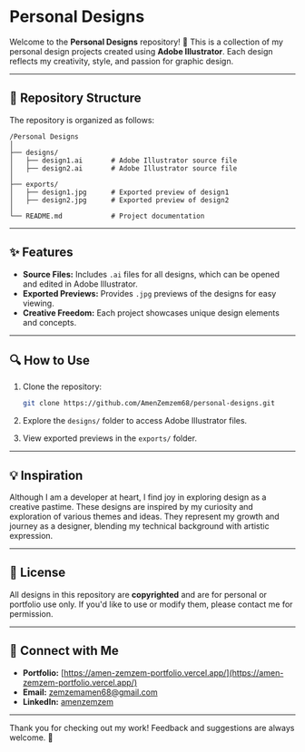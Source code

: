# Personal Designs

Welcome to the **Personal Designs** repository! 🎨 This is a collection of my personal design projects created using **Adobe Illustrator**. Each design reflects my creativity, style, and passion for graphic design.

---

## 📁 Repository Structure

The repository is organized as follows:

```
/Personal Designs
│
├── designs/
│   ├── design1.ai       # Adobe Illustrator source file
│   ├── design2.ai       # Adobe Illustrator source file
│
├── exports/
│   ├── design1.jpg      # Exported preview of design1
│   ├── design2.jpg      # Exported preview of design2
│
└── README.md            # Project documentation
```

---

## ✨ Features

- **Source Files:** Includes `.ai` files for all designs, which can be opened and edited in Adobe Illustrator.
- **Exported Previews:** Provides `.jpg` previews of the designs for easy viewing.
- **Creative Freedom:** Each project showcases unique design elements and concepts.

---

## 🔍 How to Use

1. Clone the repository:
   ```bash
   git clone https://github.com/AmenZemzem68/personal-designs.git
   ```

2. Explore the `designs/` folder to access Adobe Illustrator files.
3. View exported previews in the `exports/` folder.

---

## 💡 Inspiration

Although I am a developer at heart, I find joy in exploring design as a creative pastime. These designs are inspired by my curiosity and exploration of various themes and ideas. They represent my growth and journey as a designer, blending my technical background with artistic expression.

---

## 📜 License

All designs in this repository are **copyrighted** and are for personal or portfolio use only. If you'd like to use or modify them, please contact me for permission.

---

## 🌟 Connect with Me

- **Portfolio:** [https://amen-zemzem-portfolio.vercel.app/](https://amen-zemzem-portfolio.vercel.app/)
- **Email:** [zemzemamen68@gmail.com](mailto:zemzemamen68@gmail.com)
- **LinkedIn:** [amenzemzem](https://linkedin.com/in/amenzemzem)

---

Thank you for checking out my work! Feedback and suggestions are always welcome. 🚀

